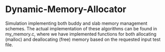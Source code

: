 # Dynamic-Memory-Allocator
Simulation implementing both buddy and slab memory management schemes. The actual implementation of these algorithms can be found in my_memory.c, where we have
implemented functions for both allocating (malloc) and deallocating (free) memory based on the requested input test file. 
